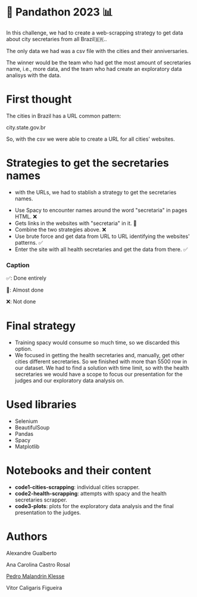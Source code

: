 # 🐼 Pandathon 2023 📊

In this challenge, we had to create a web-scrapping strategy to get data 
about city secretaries from all Brazil🇧🇷..

The only data we had was a csv file with the cities and their anniversaries.

The winner would be the team who had get the most amount of secretaries name, 
i.e., more data, and the team who had create an exploratory data analisys 
with the data.

# First thought

The cities in Brazil has a URL common pattern:

city.state.gov.br

So, with the csv we were able to create a URL for all cities' websites.

# Strategies to get the secretaries names

- with the URLs, we had to stablish a strategy to get the secretaries names.

* Use Spacy to encounter names around the word "secretaria" in pages HTML. ❌
* Gets links in the websites with "secretaria" in it. 🤏
* Combine the two strategies above. ❌
* Use brute force and get data from URL to URL identifying the websites' 
patterns. ✅
* Enter the site with all health secretaries and get the data from there. ✅

### Caption

✅: Done entirely

🤏: Almost done

❌: Not done

# Final strategy

- Training spacy would consume so much time, so we discarded this option.
- We focused in getting the health secretaries and, manually, get other 
cities different secretaries. So we finished with more than 5500 row in 
our dataset. We had to find a solution with time limit, so with the health 
secretaries we would have a scope to focus our presentation for the judges 
and our exploratory data analysis on.

# Used libraries

* Selenium
* BeautifulSoup
* Pandas
* Spacy
* Matplotlib

# Notebooks and their content

- **code1-cities-scrapping**: individual cities scrapper.
- **code2-health-scrapping**: attempts with spacy and the health secretaries 
scrapper.
- **code3-plots**: plots for the exploratory data analysis and the final 
presentation to the judges.

# Authors

Alexandre Gualberto

Ana Carolina Castro Rosal

[Pedro Malandrin Klesse](www.github.com/Klesse)

Vitor Caligaris Figueira
